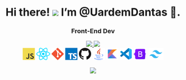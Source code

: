 <body>
  <center>
<h1 align="center">  Hi there! <img src="https://user-images.githubusercontent.com/42378118/110234147-e3259600-7f4e-11eb-95be-0c4047144dea.gif" width="30"> I’m @UardemDantas 🚀.</h1>
    <h3 align="center">Front-End Dev</h3>
    <div align="center"> 
    <a href="https://github.com/UardemDantas">
    <img height="160em" src="https://github-readme-stats.vercel.app/api?username=UardemDantas&show_icons=true&theme=synthwave&include_all_commits=true&count_private=true"/>
    <img height="160em" src="https://github-readme-stats.vercel.app/api/top-langs/?username=UardemDantas&layout=compact&langs_count=7&theme=synthwave">
      <br>
    <a href="https://en.wikipedia.org/wiki/JavaScript" title="JavaScript"><img src="icons/javascript.png" /></a>
    <a href="https://reactjs.org/" title="React"><img src="icons/react.png" /></a>
    <a href="https://git-scm.com/" title="Git"><img src="icons/git.png" /></a>
    <a href="https://www.typescriptlang.org/" title="TypeScript"><img src="icons/typescript.png" /></a>
    <a href="https://github.com/" title="GitHub"><img src="icons/github.png" /></a>
    <a href="https://docs.oracle.com/en/java/" title="Java"><img src="icons/java.png" /></a>
    <a href="https://kotlinlang.org/docs/home.html" title="Kotlin"><img src="icons/kotlin.png" /></a>
    <a href="https://code.visualstudio.com/" title="Visual Studio Code"><img src="icons/vscode.png" /></a>
    <a href="https://getbootstrap.com/" title="Bootstrap"><img src="icons/bootstrap.png" /></a>
    <a href="https://tailwindcss.com/" title="Tailwind"><img src="icons/tailwind.png" /></a>
     </div>
<br>
  
    
<div align="center">
 <img src="https://64.media.tumblr.com/e7c59bce08abe65bd93291badb7dee29/c7358fdd36a45966-34/s500x750/473ee7e917a27a2d093483dc5355ed5090685297.gif">
    </div>
  </center>
    </body>
   
